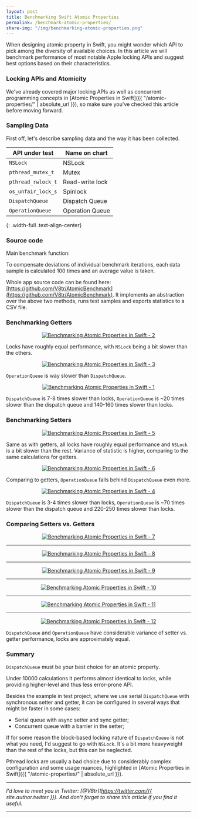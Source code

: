```yaml
---
layout: post
title: Benchmarking Swift Atomic Properties
permalink: /benchmark-atomic-properties/
share-img: "/img/benchmarking-atomic-properties.png"
---
```


When designing atomic property in Swift, you might wonder which API to pick among the diversity of available choices. In this article we will benchmark performance of most notable Apple locking APIs and suggest best options based on their characteristics.

### Locking APIs and Atomicity

We've already covered major locking APIs as well as concurrent programming concepts in [Atomic Properties in Swift]({{ "/atomic-properties/" | absolute_url }}), so make sure you've checked this article before moving forward.

### Sampling Data

First off, let's describe sampling data and the way it has been collected.

| API under test | Name on chart |
|----------|-------------|
| `NSLock` | NSLock |
| `pthread_mutex_t` | Mutex |
| `pthread_rwlock_t` | Read-write lock |
| `os_unfair_lock_s`| Spinlock |
| `DispatchQueue` | Dispatch Queue |
| `OperationQueue`| Operation Queue |
{: .width-full .text-align-center}

### Source code

Main benchmark function:

<script src="https://gist.github.com/V8tr/e030176b09db21cf9578ebbec8e1f0e6.js"></script>

To compensate deviations of individual benchmark iterations, each data sample is calculated 100 times and an average value is taken.

<script src="https://gist.github.com/V8tr/530c8c79053f90d17cf5214e16b17413.js"></script>

Whole app source code can be found here: [https://github.com/V8tr/AtomicBenchmark](https://github.com/V8tr/AtomicBenchmark). It implements an abstraction over the above two methods, runs test samples and exports statistics to a CSV file.

### Benchmarking Getters

<p align="center">
    <a href="{{ "img/benchmark-atomic-prop-2.png" | absolute_url }}">
        <img src="/img/benchmark-atomic-prop-2.png" alt="Benchmarking Atomic Properties in Swift - 2"/>
    </a>
</p>

Locks have roughly equal performance, with `NSLock` being a bit slower than the others.

<p align="center">
    <a href="{{ "img/benchmark-atomic-prop-3.png" | absolute_url }}">
        <img src="/img/benchmark-atomic-prop-3.png" alt="Benchmarking Atomic Properties in Swift - 3"/>
    </a>
</p>

`OperationQueue` is way slower than `DispatchQueue`.

<p align="center">
    <a href="{{ "img/benchmark-atomic-prop-1.png" | absolute_url }}">
        <img src="/img/benchmark-atomic-prop-1.png" alt="Benchmarking Atomic Properties in Swift - 1"/>
    </a>
</p>

`DispatchQueue` is 7-8 times slower than locks, `OperationQueue` is ~20 times slower than the dispatch queue and 140-160 times slower than locks.

### Benchmarking Setters

<p align="center">
    <a href="{{ "img/benchmark-atomic-prop-5.png" | absolute_url }}">
        <img src="/img/benchmark-atomic-prop-5.png" alt="Benchmarking Atomic Properties in Swift - 5"/>
    </a>
</p>

Same as with getters, all locks have roughly equal performance and `NSLock` is a bit slower than the rest. Variance of statistic is higher, comparing to the same calculations for getters.

<p align="center">
    <a href="{{ "img/benchmark-atomic-prop-6.png" | absolute_url }}">
        <img src="/img/benchmark-atomic-prop-6.png" alt="Benchmarking Atomic Properties in Swift - 6"/>
    </a>
</p>

Comparing to getters, `OperationQueue` falls behind `DispatchQueue` even more.

<p align="center">
    <a href="{{ "img/benchmark-atomic-prop-4.png" | absolute_url }}">
        <img src="/img/benchmark-atomic-prop-4.png" alt="Benchmarking Atomic Properties in Swift - 4"/>
    </a>
</p>

`DispatchQueue` is 3-4 times slower than locks, `OperationQueue` is ~70 times slower than the dispatch queue and 220-250 times slower than locks.

### Comparing Setters vs. Getters

<p align="center">
    <a href="{{ "img/benchmark-atomic-prop-7.png" | absolute_url }}">
        <img src="/img/benchmark-atomic-prop-7.png" alt="Benchmarking Atomic Properties in Swift - 7"/>
    </a>
</p>

---

<p align="center">
    <a href="{{ "img/benchmark-atomic-prop-8.png" | absolute_url }}">
        <img src="/img/benchmark-atomic-prop-8.png" alt="Benchmarking Atomic Properties in Swift - 8"/>
    </a>
</p>

---

<p align="center">
    <a href="{{ "img/benchmark-atomic-prop-9.png" | absolute_url }}">
        <img src="/img/benchmark-atomic-prop-9.png" alt="Benchmarking Atomic Properties in Swift - 9"/>
    </a>
</p>

---

<p align="center">
    <a href="{{ "img/benchmark-atomic-prop-10-cut.png" | absolute_url }}">
        <img src="/img/benchmark-atomic-prop-10.png" alt="Benchmarking Atomic Properties in Swift - 10"/>
    </a>
</p>

---

<p align="center">
    <a href="{{ "img/benchmark-atomic-prop-11.png" | absolute_url }}">
        <img src="/img/benchmark-atomic-prop-11.png" alt="Benchmarking Atomic Properties in Swift - 11"/>
    </a>
</p>

---

<p align="center">
    <a href="{{ "img/benchmark-atomic-prop-12.png" | absolute_url }}">
        <img src="/img/benchmark-atomic-prop-12.png" alt="Benchmarking Atomic Properties in Swift - 12"/>
    </a>
</p>

`DispatchQueue` and `OperationQueue` have considerable variance of setter vs. getter performance, locks are approximately equal.

### Summary

`DispatchQueue` must be your best choice for an atomic property.

Under 10000 calculations it performs almost identical to locks, while providing higher-level and thus less error-prone API.

Besides the example in test project, where we use serial `DispatchQueue` with synchronous setter and getter, it can be configured in several ways that might be faster in some cases: 
- Serial queue with async setter and sync getter;
- Concurrent queue with a barrier in the setter;

If for some reason the block-based locking nature of `DispatchQueue` is not what you need, I'd suggest to go with `NSLock`. It's a bit more heavyweight than the rest of the locks, but this can be neglected.

Pthread locks are usually a bad choice due to considerably complex configuration and some usage nuances, highlighted in [Atomic Properties in Swift]({{ "/atomic-properties/" | absolute_url }}).

---

*I'd love to meet you in Twitter: [@V8tr](https://twitter.com/{{ site.author.twitter }}). And don't forget to share this article if you find it useful.*

---